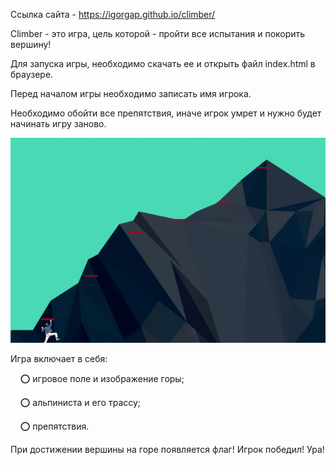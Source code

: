 Ссылка сайта - https://igorgap.github.io/climber/
<br>

Climber - это игра, цель которой - пройти все испытания и покорить вершину!

Для запуска игры, необходимо скачать ее и открыть файл index.html в браузере.

Перед началом игры необходимо записать имя игрока.

Необходимо обойти все препятствия, иначе игрок умрет и нужно будет начинать игру заново.

![screenshot](readme-assets/elbrus-climber.gif)

Игра включает в себя:

    ⭕ игровое поле и изображение горы;

    ⭕ альпиниста и его трассу;

    ⭕ препятствия.

При достижении вершины на горе появляется флаг! Игрок победил! Ура!
